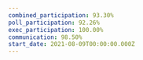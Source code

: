 ```yaml
---
combined_participation: 93.30%
poll_participation: 92.26%
exec_participation: 100.00%
communication: 98.50%
start_date: 2021-08-09T00:00:00.000Z
---
```

